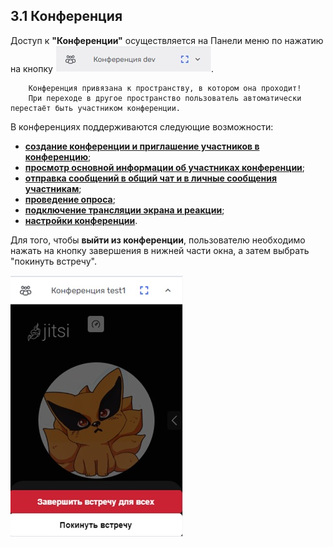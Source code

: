 ## 3.1 Конференция

Доступ к **"Конференции"** осуществляется на Панели меню по нажатию на кнопку ![конференции](/imgs/conference_button.jpg). 

        Конференция привязана к пространству, в котором она проходит! 
        При переходе в другое пространство пользователь автоматически перестаёт быть участником конференции. 

В конференциях поддерживаются следующие возможности:

- [**cоздание конференции и приглашение участников в конференцию**](3.1.1_create_&_join.md);
- [**просмотр основной информации об участниках конференции**](../3_menu/3.1_conference/3.1.2_view_info.md);
- [**отправка сообщений в общий чат и в личные сообщения участникам**](../3_menu/3.1_conference/3.1.3_messages.md);
- [**проведение опроса**](../3_menu/3.1_conference/3.1.4_poll.md);
- [**подключение трансляции экрана и реакции**](../3_menu/3.1_conference/3.1.5_video.md);
- [**настройки конференции**](../3_menu/3.1_conference/3.1.6_settings.md).

Для того, чтобы **выйти из конференции**, пользователю необходимо нажать на кнопку завершения в нижней части окна, а затем выбрать "покинуть встречу".

![конференции_выход](/imgs/конференции_выход.jpg)






